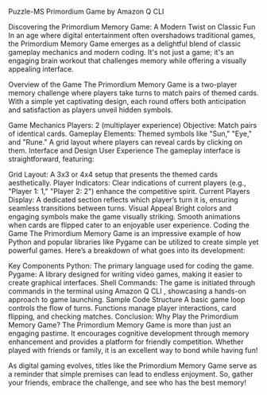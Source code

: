 Puzzle-MS
Primordium Game by Amazon Q CLI

Discovering the Primordium Memory Game: A Modern Twist on Classic Fun
In an age where digital entertainment often overshadows traditional games, the Primordium Memory Game emerges as a delightful blend of classic gameplay mechanics and modern coding. It's not just a game; it's an engaging brain workout that challenges memory while offering a visually appealing interface.

Overview of the Game
The Primordium Memory Game is a two-player memory challenge where players take turns to match pairs of themed cards. With a simple yet captivating design, each round offers both anticipation and satisfaction as players unveil hidden symbols.

Game Mechanics
Players: 2 (multiplayer experience)
Objective: Match pairs of identical cards.
Gameplay Elements:
Themed symbols like "Sun," "Eye," and "Rune."
A grid layout where players can reveal cards by clicking on them.
Interface and Design
User Experience
The gameplay interface is straightforward, featuring:

Grid Layout: A 3x3 or 4x4 setup that presents the themed cards aesthetically.
Player Indicators: Clear indications of current players (e.g., "Player 1: 1," "Player 2: 2") enhance the competitive spirit.
Current Players Display: A dedicated section reflects which player’s turn it is, ensuring seamless transitions between turns.
Visual Appeal
Bright colors and engaging symbols make the game visually striking.
Smooth animations when cards are flipped cater to an enjoyable user experience.
Coding the Game
The Primordium Memory Game is an impressive example of how Python and popular libraries like Pygame can be utilized to create simple yet powerful games. Here’s a breakdown of what goes into its development:

Key Components
Python: The primary language used for coding the game.
Pygame: A library designed for writing video games, making it easier to create graphical interfaces.
Shell Commands: The game is initiated through commands in the terminal using Amazon Q CLI , showcasing a hands-on approach to game launching.
Sample Code Structure
A basic game loop controls the flow of turns.
Functions manage player interactions, card flipping, and checking matches.
Conclusion: Why Play the Primordium Memory Game?
The Primordium Memory Game is more than just an engaging pastime. It encourages cognitive development through memory enhancement and provides a platform for friendly competition. Whether played with friends or family, it is an excellent way to bond while having fun!

As digital gaming evolves, titles like the Primordium Memory Game serve as a reminder that simple premises can lead to endless enjoyment. So, gather your friends, embrace the challenge, and see who has the best memory!
